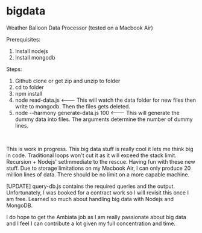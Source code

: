 # bigdata

Weather Balloon Data Processor (tested on a Macbook Air)

Prerequisites:<br>
1. Install nodejs<br>
2. Install mongodb<br>

Steps:<br>
1. Github clone or get zip and unzip to folder <br>
2. cd to folder <br>
3. npm install <br>
4. node read-data.js <--- This will watch the data folder for new files then write to mongodb. Then the files gets deleted. <br>
5. node --harmony generate-data.js 100 <--- This will generate the dummy data into files. The arguments determine the number of dummy lines. <br>

<br>

This is work in progress. This big data stuff is really cool it lets me think big in code. Traditional loops won't cut it as it will exceed the stack limit. Recursion + Nodejs' setImmediate to the rescue. Having fun with these new stuff. Due to storage limitations on my Macbook Air, I can only produce 20 million lines of data. There should be no limit on a more capable machine.

[UPDATE]
query-db.js contains the required queries and the output. Unfortunately, I was booked for a contract work so I will revisit this once I am free. Learned so much about handling big data with Nodejs and MongoDB.

I do hope to get the Ambiata job as I am really passionate about big data and I feel I can contribute a lot given my full concentration and time.

